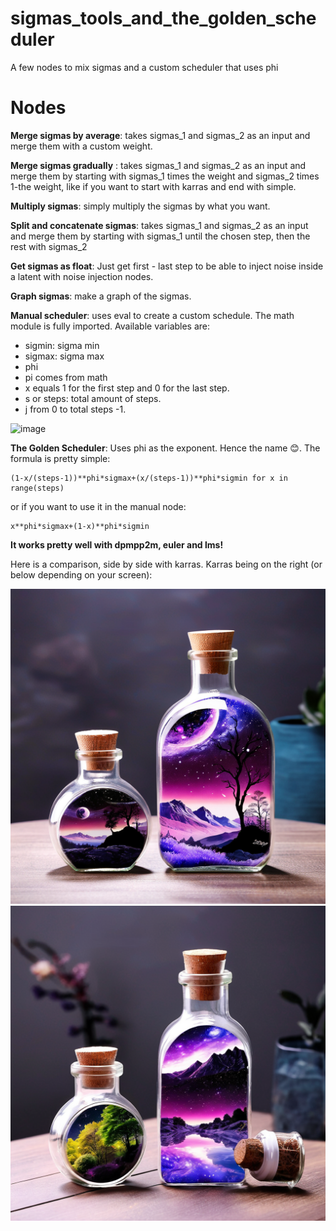 # sigmas_tools_and_the_golden_scheduler
A few nodes to mix sigmas and a custom scheduler that uses phi

# Nodes

**Merge sigmas by average**: takes sigmas_1 and sigmas_2 as an input and merge them with a custom weight.

**Merge sigmas gradually** : takes sigmas_1 and sigmas_2 as an input and merge them by starting with sigmas_1 times the weight and sigmas_2 times 1-the weight, like if you want to start with karras and end with simple.

**Multiply sigmas**: simply multiply the sigmas by what you want.

**Split and concatenate sigmas**: takes sigmas_1 and sigmas_2 as an input and merge them by starting with sigmas_1 until the chosen step, then the rest with sigmas_2

**Get sigmas as float**: Just get first - last step to be able to inject noise inside a latent with noise injection nodes.

**Graph sigmas**: make a graph of the sigmas.

**Manual scheduler**: uses eval to create a custom schedule. The math module is fully imported. Available variables are:
- sigmin: sigma min
- sigmax: sigma max
- phi
- pi comes from math
- x equals 1 for the first step and 0 for the last step.
- s or steps: total amount of steps.
- j from 0 to total steps -1.

![image](https://github.com/Extraltodeus/sigmas_tools_and_the_golden_scheduler/assets/15731540/b1d622b8-d3c1-4823-8c1b-73216fc0ce66)


**The Golden Scheduler**: Uses phi as the exponent. Hence the name 😊. The formula is pretty simple:

    (1-x/(steps-1))**phi*sigmax+(x/(steps-1))**phi*sigmin for x in range(steps)

or if you want to use it in the manual node:

    x**phi*sigmax+(1-x)**phi*sigmin

**It works pretty well with dpmpp2m, euler and lms!**

Here is a comparison, side by side with karras. Karras being on the right (or below depending on your screen):

![Golden Scheduler](golden_scheduler.png) ![With Karras](with_karras.png)

